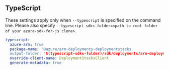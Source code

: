 
## TypeScript

These settings apply only when `--typescript` is specified on the command line.
Please also specify `--typescript-sdks-folder=<path to root folder of your azure-sdk-for-js clone>`.

```yaml $(typescript)
typescript:
  azure-arm: true
  package-name: "@azure/arm-deployments-deploymentstacks
  output-folder: "$(typescript-sdks-folder)/sdk/deployments/arm-deployments-deploymentstacks"
  override-client-name: DeploymentStacksClient
  generate-metadata: true
```
